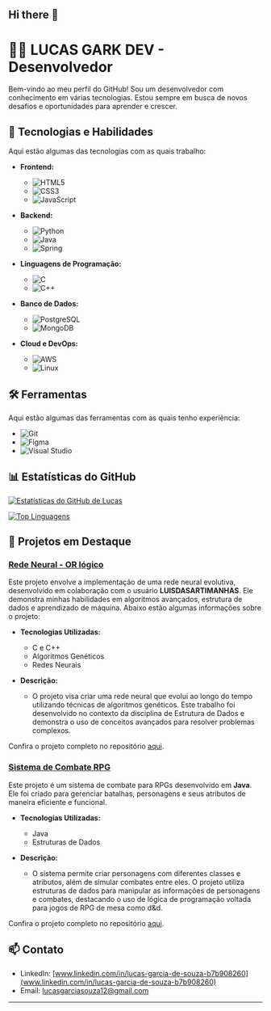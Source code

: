 ## Hi there 👋
# 👨‍💻 LUCAS GARK DEV - Desenvolvedor 

Bem-vindo ao meu perfil do GitHub! Sou um desenvolvedor com conhecimento em várias tecnologias. Estou sempre em busca de novos desafios e oportunidades para aprender e crescer.

## 🚀 Tecnologias e Habilidades

Aqui estão algumas das tecnologias com as quais trabalho:

- **Frontend:**
  - ![HTML5](https://img.shields.io/badge/HTML5-E34F26?style=for-the-badge&logo=html5&logoColor=white)
  - ![CSS3](https://img.shields.io/badge/CSS3-1572B6?style=for-the-badge&logo=css3&logoColor=white)
  - ![JavaScript](https://img.shields.io/badge/JavaScript-F7DF1E?style=for-the-badge&logo=javascript&logoColor=black)

- **Backend:**
  - ![Python](https://img.shields.io/badge/Python-3776AB?style=for-the-badge&logo=python&logoColor=white)
  - ![Java](https://img.shields.io/badge/Java-007396?style=for-the-badge&logo=java&logoColor=white)
  - ![Spring](https://img.shields.io/badge/Spring-6DB33F?style=for-the-badge&logo=spring&logoColor=white)

- **Linguagens de Programação:**
  - ![C](https://img.shields.io/badge/C-A8B9CC?style=for-the-badge&logo=c&logoColor=white)
  - ![C++](https://img.shields.io/badge/C++-00599C?style=for-the-badge&logo=c%2B%2B&logoColor=white)

- **Banco de Dados:**
  - ![PostgreSQL](https://img.shields.io/badge/PostgreSQL-316192?style=for-the-badge&logo=postgresql&logoColor=white)
  - ![MongoDB](https://img.shields.io/badge/MongoDB-47A248?style=for-the-badge&logo=mongodb&logoColor=white)

- **Cloud e DevOps:**
  - ![AWS](https://img.shields.io/badge/AWS-232F3E?style=for-the-badge&logo=amazon-aws&logoColor=white)
  - ![Linux](https://img.shields.io/badge/Linux-FCC624?style=for-the-badge&logo=linux&logoColor=black)

## 🛠 Ferramentas

Aqui estão algumas das ferramentas com as quais tenho experiência:

- ![Git](https://img.shields.io/badge/Git-F05032?style=for-the-badge&logo=git&logoColor=white)
- ![Figma](https://img.shields.io/badge/Figma-F24E1E?style=for-the-badge&logo=figma&logoColor=white)
- ![Visual Studio](https://img.shields.io/badge/Visual_Studio-5C2D91?style=for-the-badge&logo=visual-studio&logoColor=white)

## 📊 Estatísticas do GitHub

[![Estatísticas do GitHub de Lucas](https://github-readme-stats.vercel.app/api?username=LucasGarkDev&show_icons=true&theme=radical)](https://github.com/anuraghazra/github-readme-stats)

[![Top Linguagens](https://github-readme-stats.vercel.app/api/top-langs/?username=LucasGarkDev&layout=compact&theme=radical)](https://github.com/anuraghazra/github-readme-stats)

## 🌟 Projetos em Destaque

### [Rede Neural - OR lógico](https://github.com/LUISDASARTIMANHAS/IFES-SISTEMAS-DE-INFORMACAO/tree/PROG/ESTRUTURA%20DE%20DADOS/LISTA%20ALINHADA/TrabalhoDeRNAEvolutiva)

Este projeto envolve a implementação de uma rede neural evolutiva, desenvolvido em colaboração com o usuário **LUISDASARTIMANHAS**. Ele demonstra minhas habilidades em algoritmos avançados, estrutura de dados e aprendizado de máquina. Abaixo estão algumas informações sobre o projeto:

- **Tecnologias Utilizadas:**
  - C e C++
  - Algoritmos Genéticos
  - Redes Neurais

- **Descrição:**
  - O projeto visa criar uma rede neural que evolui ao longo do tempo utilizando técnicas de algoritmos genéticos. Este trabalho foi desenvolvido no contexto da disciplina de Estrutura de Dados e demonstra o uso de conceitos avançados para resolver problemas complexos.

Confira o projeto completo no repositório [aqui](https://github.com/LUISDASARTIMANHAS/IFES-SISTEMAS-DE-INFORMACAO/tree/PROG/ESTRUTURA%20DE%20DADOS/LISTA%20ALINHADA/TrabalhoDeRNAEvolutiva).

### [Sistema de Combate RPG](https://github.com/LucasGarkDev/SIIFES-II/tree/master/sistemaDeCombateRPG)

Este projeto é um sistema de combate para RPGs desenvolvido em **Java**. Ele foi criado para gerenciar batalhas, personagens e seus atributos de maneira eficiente e funcional.

- **Tecnologias Utilizadas:**
  - Java
  - Estruturas de Dados

- **Descrição:**
  - O sistema permite criar personagens com diferentes classes e atributos, além de simular combates entre eles. O projeto utiliza estruturas de dados para manipular as informações de personagens e combates, destacando o uso de lógica de programação voltada para jogos de RPG de mesa como d&d.

Confira o projeto completo no repositório [aqui](https://github.com/LucasGarkDev/SIIFES-II/tree/master/sistemaDeCombateRPG).

## 📫 Contato

- LinkedIn: [www.linkedin.com/in/lucas-garcia-de-souza-b7b908260](www.linkedin.com/in/lucas-garcia-de-souza-b7b908260)
- Email: [lucasgarciasouza12@gmail.com](lucasgarciasouza12@gmail.com)

---

<p align="center">
  <img src="https://komarev.com/ghpvc/?username=LucasGarkDev&style=flat-square&color=blue" alt=""/>
</p>

